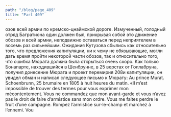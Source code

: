 ```yaml
---
path: "/blog/page_409"
title: "Part 409"
---
```


озов всей армии по кремско-цнаймской дороге. Измученный, голодный отряд Багратиона один должен был, прикрывая собой это движение обозов и всей армии, неподвижно оставаться перед неприятелем в восемь раз сильнейшим.
Ожидания Кутузова сбылись как относительно того, что предложения капитуляции, ни к чему не обязывающие, могли дать время пройти некоторой части обозов, так и относительно того, что ошибка Мюрата должна была открыться очень скоро. Как только Бонапарте, находившийся в Шенбрунне, в 25 верстах от Голлабруна, получил донесение Мюрата и проект перемирия 208и капитуляции, он увидел обман и написал следующее письмо к Мюрату:
Au prince Murat. Schoenbrunn, 25 brumaire en 1805 à huit heures du matin.
«Il m’est impossible de trouver des termes pour vous exprimer mon mécontentement. Vous ne commandez que mon avant-garde et vous n’avez pas le droit de faire d’armistice sans mon ordre. Vous me faites perdre le fruit d’une campagne. Rompez l’armistice sur-le-champ et marchez à l’ennemi. Vou
